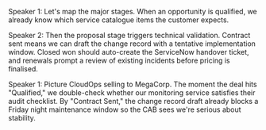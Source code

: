 Speaker 1: Let's map the major stages. When an opportunity is qualified, we already know which service catalogue items the customer expects.

Speaker 2: Then the proposal stage triggers technical validation. Contract sent means we can draft the change record with a tentative implementation window. Closed won should auto-create the ServiceNow handover ticket, and renewals prompt a review of existing incidents before pricing is finalised.

Speaker 1: Picture CloudOps selling to MegaCorp. The moment the deal hits "Qualified," we double-check whether our monitoring service satisfies their audit checklist. By "Contract Sent," the change record draft already blocks a Friday night maintenance window so the CAB sees we're serious about stability.
